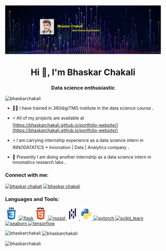 ![logi](https://github.com/bhaskarchakali/bhaskarchakali/blob/main/read%20me%20profile.jpg)
<h1 align="center">Hi 👋, I'm Bhaskar Chakali</h1>
<h3 align="center">Data science enthusiastic</h3>

<p align="left"> <img src="https://komarev.com/ghpvc/?username=bhaskarchakali&label=Profile%20views&color=0e75b6&style=flat" alt="bhaskarchakali" /> </p>

- 👨‍💻 I have trained in 360digiTMG institute in the data science course **.**

- ⚡ All of my projects are available at [https://bhaskarchakali.github.io/portfolio-website/](https://bhaskarchakali.github.io/portfolio-website/)

- ⚡ I am carrying internship experience as a data science intern in INNODATATICS * Innovation | Data | Analytics company **.**

- 🔭 Presently I am doing another internship as a data science intern in innomatics research labs **.**

<h3 align="left">Connect with me:</h3>
<p align="left">
<a href="https://linkedin.com/in/bhaskar chakali" target="blank"><img align="center" src="https://raw.githubusercontent.com/rahuldkjain/github-profile-readme-generator/master/src/images/icons/Social/linked-in-alt.svg" alt="bhaskar chakali" height="30" width="40" /></a>
<a href="https://www.hackerrank.com/bhaskar chakali" target="blank"><img align="center" src="https://raw.githubusercontent.com/rahuldkjain/github-profile-readme-generator/master/src/images/icons/Social/hackerrank.svg" alt="bhaskar chakali" height="30" width="40" /></a>
</p>

<h3 align="left">Languages and Tools:</h3>
<p align="left"> <a href="https://www.w3schools.com/css/" target="_blank" rel="noreferrer"> <img src="https://raw.githubusercontent.com/devicons/devicon/master/icons/css3/css3-original-wordmark.svg" alt="css3" width="40" height="40"/> </a> <a href="https://flask.palletsprojects.com/" target="_blank" rel="noreferrer"> <img src="https://www.vectorlogo.zone/logos/pocoo_flask/pocoo_flask-icon.svg" alt="flask" width="40" height="40"/> </a> <a href="https://www.w3.org/html/" target="_blank" rel="noreferrer"> <img src="https://raw.githubusercontent.com/devicons/devicon/master/icons/html5/html5-original-wordmark.svg" alt="html5" width="40" height="40"/> </a> <a href="https://www.microsoft.com/en-us/sql-server" target="_blank" rel="noreferrer"> <img src="https://www.svgrepo.com/show/303229/microsoft-sql-server-logo.svg" alt="mssql" width="40" height="40"/> </a> <a href="https://pandas.pydata.org/" target="_blank" rel="noreferrer"> <img src="https://raw.githubusercontent.com/devicons/devicon/2ae2a900d2f041da66e950e4d48052658d850630/icons/pandas/pandas-original.svg" alt="pandas" width="40" height="40"/> </a> <a href="https://www.python.org" target="_blank" rel="noreferrer"> <img src="https://raw.githubusercontent.com/devicons/devicon/master/icons/python/python-original.svg" alt="python" width="40" height="40"/> </a> <a href="https://pytorch.org/" target="_blank" rel="noreferrer"> <img src="https://www.vectorlogo.zone/logos/pytorch/pytorch-icon.svg" alt="pytorch" width="40" height="40"/> </a> <a href="https://scikit-learn.org/" target="_blank" rel="noreferrer"> <img src="https://upload.wikimedia.org/wikipedia/commons/0/05/Scikit_learn_logo_small.svg" alt="scikit_learn" width="40" height="40"/> </a> <a href="https://seaborn.pydata.org/" target="_blank" rel="noreferrer"> <img src="https://seaborn.pydata.org/_images/logo-mark-lightbg.svg" alt="seaborn" width="40" height="40"/> </a> <a href="https://www.tensorflow.org" target="_blank" rel="noreferrer"> <img src="https://www.vectorlogo.zone/logos/tensorflow/tensorflow-icon.svg" alt="tensorflow" width="40" height="40"/> </a> </p>

<p><img align="left" src="https://github-readme-stats.vercel.app/api/top-langs?username=bhaskarchakali&show_icons=true&locale=en&layout=compact" alt="bhaskarchakali" /></p>

<p>&nbsp;<img align="center" src="https://github-readme-stats.vercel.app/api?username=bhaskarchakali&show_icons=true&locale=en" alt="bhaskarchakali" /></p>

<p><img align="center" src="https://github-readme-streak-stats.herokuapp.com/?user=bhaskarchakali&" alt="bhaskarchakali" /></p>

